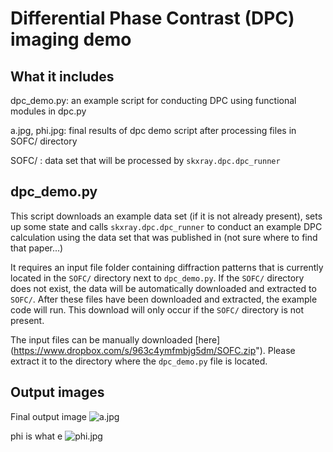 Differential Phase Contrast (DPC) imaging demo
==============================================

What it includes
----------------

dpc_demo.py: an example script for conducting DPC using functional modules 
             in dpc.py
             
a.jpg, phi.jpg: final results of dpc demo script after processing files in 
                SOFC/ directory

SOFC/ : data set that will be processed by ``skxray.dpc.dpc_runner``


dpc_demo.py
-----------
This script downloads an example data set (if it is not already present), 
sets up some state and calls ``skxray.dpc.dpc_runner`` to conduct an example 
DPC calculation using the data set that was published in (not sure where to 
find that paper...)

It requires an input file folder containing diffraction patterns that is 
currently located in the ``SOFC/`` directory next to ``dpc_demo.py``. If the 
``SOFC/`` directory does not exist, the data will be automatically downloaded 
and extracted to ``SOFC/``. After these files have been downloaded and 
extracted, the example code will run.  This download will only occur if the 
``SOFC/`` directory is not present.

The input files can be manually downloaded [here] 
(https://www.dropbox.com/s/963c4ymfmbjg5dm/SOFC.zip"). Please extract it 
to the directory where the ``dpc_demo.py`` file is located.


Output images
-------------
Final output image
![a.jpg](https://www.github.com/scikit-xray-examples/demos/dpc/a.jpg)

phi is what e
![phi.jpg](https://www.github.com/scikit-xray-examples/demos/dpc/phi.jpg)
